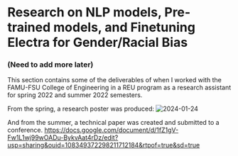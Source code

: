 # Research on NLP models, Pre-trained models, and Finetuning Electra for Gender/Racial Bias
### (Need to add more later)

This section contains some of the deliverables of when I worked with the FAMU-FSU College of Engineering in a REU program as a research assistant for spring 2022 and summer 2022 semesters.

From the spring, a research poster was produced:
![2024-01-24](https://github.com/YonYon2/demo-portfolio/assets/70590429/e5cc2353-2f9c-4f50-bd40-061b5ad02151)

And from the summer, a technical paper was created and submitted to a conference.
https://docs.google.com/document/d/1fZ1gV-Fw1L1wj99wOADu-BykvAat4rDz/edit?usp=sharing&ouid=108349372298211712184&rtpof=true&sd=true
